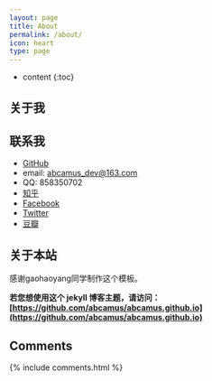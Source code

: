 ```yaml
---
layout: page
title: About
permalink: /about/
icon: heart
type: page
---
```


* content
{:toc}

## 关于我

## 联系我

* [GitHub]()
* email: abcamus_dev@163.com
* QQ: 858350702
* [知乎]()
* [Facebook]()
* [Twitter]()
* [豆瓣]()

## 关于本站
感谢gaohaoyang同学制作这个模板。

**若您想使用这个 jekyll 博客主题，请访问：[https://github.com/abcamus/abcamus.github.io](https://github.com/abcamus/abcamus.github.io)**

## Comments

{% include comments.html %}
